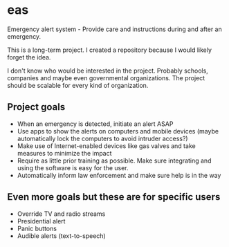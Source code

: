 # eas
Emergency alert system - Provide care and instructions during and after an emergency.

This is a long-term project. I created a repository because I would likely forget the idea.

I don't know who would be interested in the project. Probably schools, companies and maybe even governmental organizations. The project should be scalable for every kind of organization.

## Project goals
* When an emergency is detected, initiate an alert ASAP
* Use apps to show the alerts on computers and mobile devices (maybe automatically lock the computers to avoid intruder access?)
* Make use of Internet-enabled devices like gas valves and take measures to minimize the impact
* Require as little prior training as possible. Make sure integrating and using the software is easy for the user.
* Automatically inform law enforcement and make sure help is in the way

## Even more goals but these are for specific users
* Override TV and radio streams
* Presidential alert
* Panic buttons
* Audible alerts (text-to-speech)

